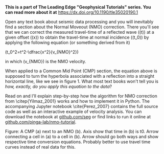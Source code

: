 **This is a part of The Leading Edge "Geophysical Tutorials" series. 
You can read more about it at** https://dx.doi.org/10.1190/tle35020190.1

Open any text book about seismic data processing and you will inevitably find a section about the Normal Moveout (NMO) correction. 
There you'll see that we can correct the measured travel-time of a reflected wave (\(t\)) at a given offset (\(x\)) to obtain the travel-time at normal incidence (\(t_0\)) by applying the following equation (or something derived from it)

\(t_0^2=t^2-\dfrac{x^2}{v_{NMO}^2}\)

in which \(v_{NMO}\) is the NMO velocity.

When applied to a Common Mid Point (CMP) section, the equation above is supposed to turn the hyperbola associated with a reflection into a straight horizontal line, like we see in figure 1.
What most text books won't tell you is *how, exactly, do you apply this equation to the data*?

Read on and I'll explain step-by-step how the algorithm for NMO correction from \citep{Yilmaz_2001} works and how to implement it in Python.
The accompanying Jupyter notebook \cite{Perez_2007} contains the full source code as well as an interactive example of velocity analysis.
You can download the notebook at [github.com/seg](https://github.com/seg) or find links to run it online at [github.com/pinga-lab/nmo-tutorial](https://github.com/pinga-lab/nmo-tutorial).




Figure: A CMP (a) next to an NMO (b). Axis show that time in (b) is t0. Arrow connecting a cell in (a) to a cell in (b). Arrow should go both ways and show respective time conversion equations. Probably better to use travel time curves instead of real data for this.